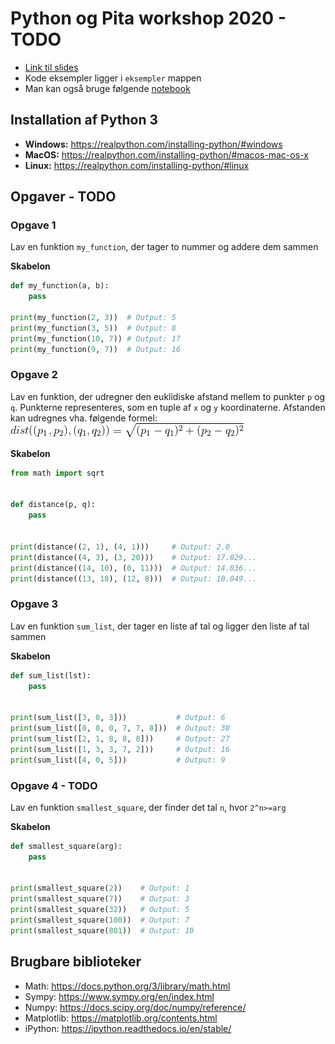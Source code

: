 # Python og Pita workshop 2020 - TODO
- [Link til slides](https://docs.google.com/presentation/d/1QwZ_1nFgREZk3raEFPRpUNxN8wlyvoeR7H4Fi6NIhrk/edit#slide=id.g62210f0158_3_30)
- Kode eksempler ligger i `eksempler` mappen
- Man kan også bruge følgende [notebook](https://colab.research.google.com/drive/18Ux2nuOxjlSxSdinqL0JHhgqL5dVqEoK)

## Installation af Python 3
- **Windows:** https://realpython.com/installing-python/#windows
- **MacOS:** https://realpython.com/installing-python/#macos-mac-os-x
- **Linux:** https://realpython.com/installing-python/#linux

## Opgaver - TODO
### Opgave 1
Lav en funktion `my_function`, der tager to nummer og addere dem sammen

**Skabelon**

```python
def my_function(a, b):
    pass

print(my_function(2, 3))  # Output: 5
print(my_function(3, 5))  # Output: 8
print(my_function(10, 7)) # Output: 17
print(my_function(9, 7))  # Output: 16
```

### Opgave 2
Lav en funktion, der udregner den euklidiske afstand mellem to punkter `p` og `q`. Punkterne representeres, som en tuple af `x` og `y` koordinaterne. Afstanden kan udregnes vha. følgende formel:
![distance](img/distance.gif)

**Skabelon**
```python
from math import sqrt


def distance(p, q):
    pass


print(distance((2, 1), (4, 1)))     # Output: 2.0
print(distance((4, 3), (3, 20)))    # Output: 17.029...
print(distance((14, 10), (0, 11)))  # Output: 14.036...
print(distance((13, 18), (12, 8)))  # Output: 10.049...
```

### Opgave 3

Lav en funktion `sum_list`, der tager en liste af tal og ligger den liste af tal sammen

**Skabelon**

```python
def sum_list(lst):
    pass


print(sum_list([3, 0, 3]))           # Output: 6
print(sum_list([8, 8, 0, 7, 7, 8]))  # Output: 38
print(sum_list([2, 1, 8, 8, 8]))     # Output: 27
print(sum_list([1, 3, 3, 7, 2]))     # Output: 16
print(sum_list([4, 0, 5]))           # Output: 9
```

### Opgave 4 - TODO

Lav en funktion `smallest_square`, der finder det tal `n`, hvor `2^n>=arg`

**Skabelon**

```python
def smallest_square(arg):
    pass


print(smallest_square(2))    # Output: 1
print(smallest_square(7))    # Output: 3
print(smallest_square(32))   # Output: 5
print(smallest_square(100))  # Output: 7
print(smallest_square(801))  # Output: 10
```



## Brugbare biblioteker

- Math: https://docs.python.org/3/library/math.html
- Sympy: https://www.sympy.org/en/index.html
- Numpy: https://docs.scipy.org/doc/numpy/reference/
- Matplotlib: https://matplotlib.org/contents.html
- iPython: https://ipython.readthedocs.io/en/stable/

